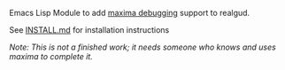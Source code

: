 Emacs Lisp Module to add [maxima debugging](http://maxima.sourceforge.net/docs/manual/maxima_39.html) support to realgud.

See [INSTALL.md](https://github.com/realgud/realgud-maxima/blob/master/INSTALL.md) for installation instructions

_Note: This is not a finished work; it needs someone who knows and uses maxima to complete it._
